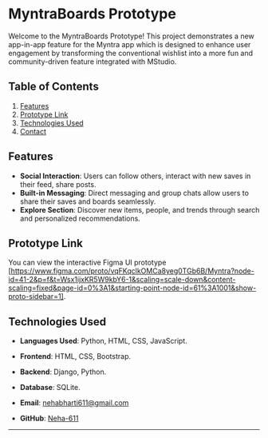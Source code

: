 

# MyntraBoards Prototype

Welcome to the MyntraBoards Prototype! This project demonstrates a new app-in-app feature for the Myntra app which is designed to enhance user engagement by transforming the conventional wishlist into a more fun and community-driven feature integrated with MStudio.

## Table of Contents

1. [Features](#features)
2. [Prototype Link](#prototype-link)
3. [Technologies Used](#technologies-used)
4. [Contact](#contact)


## Features

- **Social Interaction**: Users can follow others, interact with new saves in their feed, share posts.
- **Built-in Messaging**: Direct messaging and group chats allow users to share their saves and boards seamlessly.
- **Explore Section**: Discover new items, people, and trends through search and personalized recommendations.


## Prototype Link

You can view the interactive Figma UI prototype [https://www.figma.com/proto/vqFKqclkOMCa8yeg0TGb6B/Myntra?node-id=41-2&p=f&t=Wsx1ijxKR5W9kbY6-1&scaling=scale-down&content-scaling=fixed&page-id=0%3A1&starting-point-node-id=61%3A1001&show-proto-sidebar=1].

## Technologies Used


- **Languages Used**: Python, HTML, CSS, JavaScript.
- **Frontend**: HTML, CSS, Bootstrap.
- **Backend**: Django, Python.
- **Database**: SQLite.




- **Email**: nehabharti611@gmail.com
- **GitHub**: [Neha-611](https://github.com/Neha-611)

---

